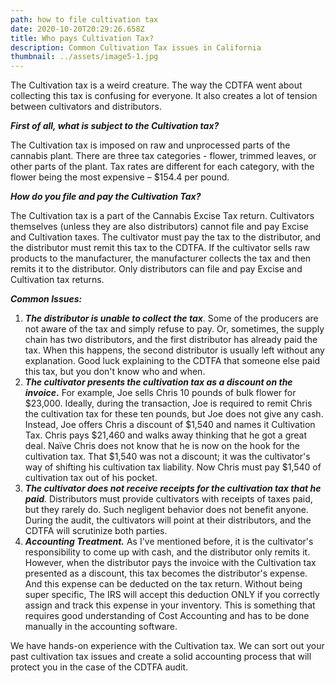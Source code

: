 ```yaml
---
path: how to file cultivation tax
date: 2020-10-20T20:29:26.658Z
title: Who pays Cultivation Tax?
description: Common Cultivation Tax issues in California
thumbnail: ../assets/image5-1.jpg
---
```

The Cultivation tax is a weird creature. The way the CDTFA went about collecting this tax is confusing for everyone. It also creates a lot of tension between cultivators and distributors.

***First of all, what is subject to the Cultivation tax?***

The Cultivation tax is imposed on raw and unprocessed parts of the cannabis plant. There are three tax categories - flower, trimmed leaves, or other parts of the plant. Tax rates are different for each category, with the flower being the most expensive – $154.4 per pound.

***How do you file and pay the Cultivation Tax?***

The Cultivation tax is a part of the Cannabis Excise Tax return. Cultivators themselves (unless they are also distributors) cannot file and pay Excise and Cultivation taxes. The cultivator must pay the tax to the distributor, and the distributor must remit this tax to the CDTFA. If the cultivator sells raw products to the manufacturer, the manufacturer collects the tax and then remits it to the distributor. Only distributors can file and pay Excise and Cultivation tax returns.

***Common Issues:***

1. ***The distributor is unable to collect the tax***. Some of the producers are not aware of the tax and simply refuse to pay. Or, sometimes, the supply chain has two distributors, and the first distributor has already paid the tax. When this happens, the second distributor is usually left without any explanation. Good luck explaining to the CDTFA that someone else paid this tax, but you don't know who and when.
2. ***The cultivator presents the cultivation tax as a discount on the invoice*.** For example, Joe sells Chris 10 pounds of bulk flower for $23,000. Ideally, during the transaction, Joe is required to remit Chris the cultivation tax for these ten pounds, but Joe does not give any cash. Instead, Joe offers Chris a discount of $1,540 and names it Cultivation Tax. Chris pays $21,460 and walks away thinking that he got a great deal. Naïve Chris does not know that he is now on the hook for the cultivation tax. That $1,540 was not a discount; it was the cultivator's way of shifting his cultivation tax liability. Now Chris must pay $1,540 of cultivation tax out of his pocket.
3. ***The cultivator does not receive receipts for the cultivation tax that he paid**.* Distributors must provide cultivators with receipts of taxes paid, but they rarely do. Such negligent behavior does not benefit anyone. During the audit, the cultivators will point at their distributors, and the CDTFA will scrutinize both parties.
4. ***Accounting Treatment.*** As I've mentioned before, it is the cultivator's responsibility to come up with cash, and the distributor only remits it. However, when the distributor pays the invoice with the Cultivation tax presented as a discount, this tax becomes the distributor's expense. And this expense can be deducted on the tax return. Without being super specific, The IRS will accept this deduction ONLY if you correctly assign and track this expense in your inventory. This is something that requires good understanding of Cost Accounting and has to be done manually in the accounting software.



We have hands-on experience with the Cultivation tax. We can sort out your past cultivation tax issues and create a solid accounting process that will protect you in the case of the CDTFA audit.